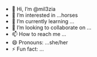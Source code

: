- 👋 Hi, I’m @mil3zia
- 👀 I’m interested in ...horses
- 🌱 I’m currently learning ...
- 💞️ I’m looking to collaborate on ...
- 📫 How to reach me ...
- 😄 Pronouns: ...she/her
- ⚡ Fun fact: ...

<!---
mil3zia/mil3zia is a ✨ special ✨ repository because its `README.md` (this file) appears on your GitHub profile.
You can click the Preview link to take a look at your changes.
--->
